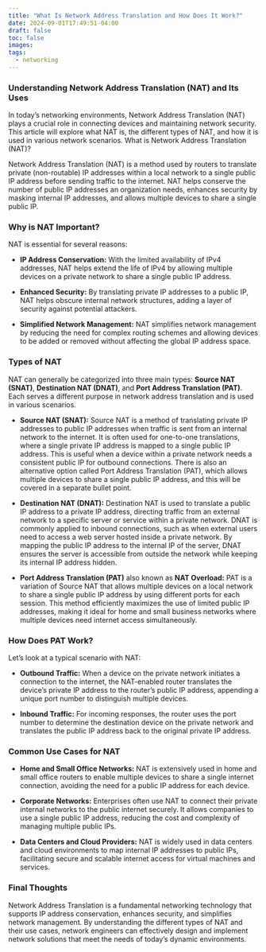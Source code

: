 ```yaml
---
title: "What Is Network Address Translation and How Does It Work?"
date: 2024-09-01T17:49:51-04:00
draft: false
toc: false
images:
tags:
  - networking
---
```


### Understanding Network Address Translation (NAT) and Its Uses

In today’s networking environments, Network Address Translation (NAT) plays a crucial role in connecting devices and maintaining network security. This article will explore what NAT is, the different types of NAT, and how it is used in various network scenarios.
What is Network Address Translation (NAT)?

Network Address Translation (NAT) is a method used by routers to translate private (non-routable) IP addresses within a local network to a single public IP address before sending traffic to the internet. NAT helps conserve the number of public IP addresses an organization needs, enhances security by masking internal IP addresses, and allows multiple devices to share a single public IP.

### Why is NAT Important?

NAT is essential for several reasons:

- **IP Address Conservation:** With the limited availability of IPv4 addresses, NAT helps extend the life of IPv4 by allowing multiple devices on a private network to share a single public IP address.

- **Enhanced Security:** By translating private IP addresses to a public IP, NAT helps obscure internal network structures, adding a layer of security against potential attackers.

- **Simplified Network Management:** NAT simplifies network management by reducing the need for complex routing schemes and allowing devices to be added or removed without affecting the global IP address space.

### Types of NAT

NAT can generally be categorized into three main types: **Source NAT (SNAT)**, **Destination NAT (DNAT)**, and **Port Address Translation (PAT)**. Each serves a different purpose in network address translation and is used in various scenarios.

- **Source NAT (SNAT):** Source NAT is a method of translating private IP addresses to public IP addresses when traffic is sent from an internal network to the internet. It is often used for one-to-one translations, where a single private IP address is mapped to a single public IP address. This is useful when a device within a private network needs a consistent public IP for outbound connections. There is also an alternative option called Port Address Translation (PAT), which allows multiple devices to share a single public IP address, and this will be covered in a separate bullet point.

- **Destination NAT (DNAT):** Destination NAT is used to translate a public IP address to a private IP address, directing traffic from an external network to a specific server or service within a private network. DNAT is commonly applied to inbound connections, such as when external users need to access a web server hosted inside a private network. By mapping the public IP address to the internal IP of the server, DNAT ensures the server is accessible from outside the network while keeping its internal IP address hidden.

- **Port Address Translation (PAT)** also known as **NAT Overload:** PAT is a variation of Source NAT that allows multiple devices on a local network to share a single public IP address by using different ports for each session. This method efficiently maximizes the use of limited public IP addresses, making it ideal for home and small business networks where multiple devices need internet access simultaneously.

### How Does PAT Work?

Let’s look at a typical scenario with NAT:

- **Outbound Traffic:** When a device on the private network initiates a connection to the internet, the NAT-enabled router translates the device’s private IP address to the router’s public IP address, appending a unique port number to distinguish multiple devices.

- **Inbound Traffic:** For incoming responses, the router uses the port number to determine the destination device on the private network and translates the public IP address back to the original private IP address.

### Common Use Cases for NAT

- **Home and Small Office Networks:** NAT is extensively used in home and small office routers to enable multiple devices to share a single internet connection, avoiding the need for a public IP address for each device.

- **Corporate Networks:** Enterprises often use NAT to connect their private internal networks to the public internet securely. It allows companies to use a single public IP address, reducing the cost and complexity of managing multiple public IPs.

- **Data Centers and Cloud Providers:** NAT is widely used in data centers and cloud environments to map internal IP addresses to public IPs, facilitating secure and scalable internet access for virtual machines and services.

### Final Thoughts

Network Address Translation is a fundamental networking technology that supports IP address conservation, enhances security, and simplifies network management. By understanding the different types of NAT and their use cases, network engineers can effectively design and implement network solutions that meet the needs of today’s dynamic environments.